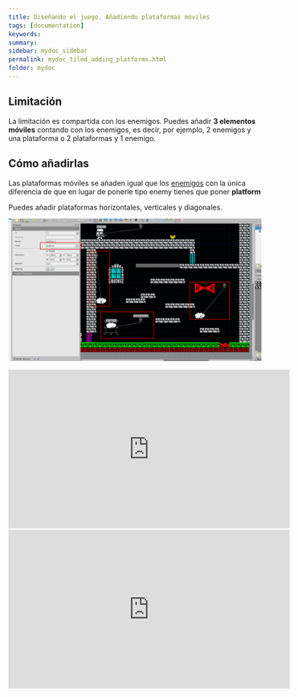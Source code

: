 ```yaml
---
title: Diseñando el juego. Añadiendo plataformas móviles
tags: [documentation]
keywords:
summary: 
sidebar: mydoc_sidebar
permalink: mydoc_tiled_adding_platforms.html
folder: mydoc
---
```


## Limitación

La limitación es compartida con los enemigos. Puedes añadir **3 elementos móviles** contando con los enemigos, es decir, por ejemplo, 2 enemigos y una plataforma o 2 plataformas y 1 enemigo.

## Cómo añadirlas

Las plataformas móviles se añaden igual que los [enemigos](mydoc_tiled_adding_enemies.html) con la única diferencia de que en lugar de ponerle tipo enemy tienes que poner **platform**

Puedes añadir plataformas horizontales, verticales y diagonales.

![](images/tiled_add_platform.png)

<iframe width="560" height="315" src="https://www.youtube.com/embed/nYb-XyTHwnM?si=VBizR7sjF_E3FGE_" title="YouTube video player" frameborder="0" allow="accelerometer; autoplay; clipboard-write; encrypted-media; gyroscope; picture-in-picture; web-share" referrerpolicy="strict-origin-when-cross-origin" allowfullscreen></iframe>

<iframe width="560" height="315" src="https://www.youtube.com/embed/pYU2xD-NlVA?si=3aURtYQtaFw8CP_k" title="YouTube video player" frameborder="0" allow="accelerometer; autoplay; clipboard-write; encrypted-media; gyroscope; picture-in-picture; web-share" referrerpolicy="strict-origin-when-cross-origin" allowfullscreen></iframe>


